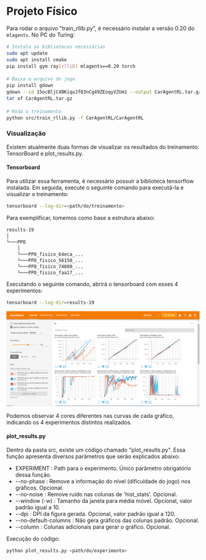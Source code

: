 # Projeto Físico

Para rodar o arquivo "train_rllib.py", é necessário instalar a versão 0.20 do `mlagents`.
No PC do Turing:

```bash
# Instala as bibliotecas necessárias
sudo apt update
sudo apt install cmake
pip install gym ray[rllib] mlagents==0.20 torch

# Baixa o arquivo do jogo
pip install gdown
gdown --id 15ocBljC4BKiquJfQ3nCg49ZEoqyVZUm1 --output CarAgentRL.tar.gz
tar xf CarAgentRL.tar.gz

# Roda o treinamento
python src/train_rllib.py -f CarAgentRL/CarAgentRL
```


### Visualização
Existem atualmente duas formas de visualizar os resultados do treinamento: TensorBoard e plot_results.py.

#### Tensorboard
Para utilizar essa ferramenta, é necessário possuir a biblioteca tensorflow instalada. Em seguida, execute o seguinte comando para executá-la e visualizar o treinamento:

```bash
tensorboard --log-dir=<path/do/treinamento>
```

Para exemplificar, tomemos como base a estrutura abaixo:

```
results-19  
│
└───PPO
    │
    └───PPO_fisico_64eca_...
    └───PPO_fisico_56150_...
    └───PPO_fisico_74880_...
    └───PPO_fisico_faa17_...
```

Executando o seguinte comando, abrirá o tensorboard com esses 4 experimentos:

```bash
tensorboard --log-dir=results-19
```

![alt text](images/tensorboard.png)

Podemos observar 4 cores diferentes nas curvas de cada gráfico, indicando os 4 experimentos distintos realizados.

#### plot_results.py

Dentro da pasta src, existe um código chamado "plot_results.py". Essa função apresenta diversos parâmetros que serão explicados abaixo:

- EXPERIMENT : Path para o experimento. Único parâmetro obrigatório dessa função.
- --no-phase : Remove a informação do nível (dificuldade do jogo) nos gráficos. Opcional.
- --no-noise : Remove ruído nas colunas de 'hist_stats'. Opcional.
- --window (-w) : Tamanho da janela para média móvel. Opcional, valor padrão igual a 10.
- --dpi : DPI da figura gerada. Opcional, valor padrão igual a 120.
- --no-default-columns : Não gera gráficos das colunas padrão. Opcional.
- --column : Colunas adicionais para gerar o gráfico. Opcional.

Execução do código:

```bash
python plot_results.py <path/do/experimento> 
```